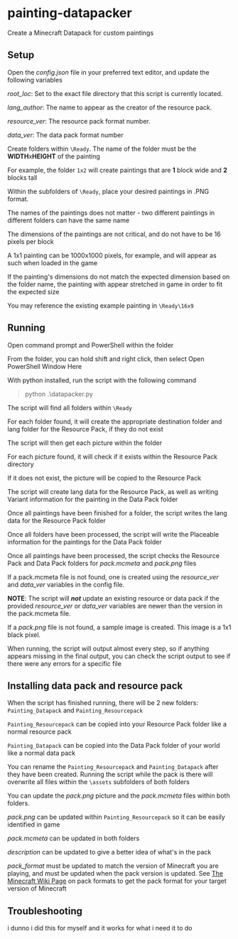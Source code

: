 # painting-datapacker
Create a Minecraft Datapack for custom paintings

## Setup
Open the *config.json* file in your preferred text editor, and update the following variables

*root_loc*: Set to the exact file directory that this script is currently located.	
	
*lang_author*: The name to appear as the creator of the resource pack.
	
*resource_ver*: The resource pack format number.
	
*data_ver*: The data pack format number
	
Create folders within `\Ready`. The name of the folder must be the **WIDTH**x**HEIGHT** of the painting

For example, the folder `1x2` will create paintings that are **1** block wide and **2** blocks tall
	
Within the subfolders of `\Ready`, place your desired paintings in .PNG format. 

The names of the paintings does not matter - two different paintings in different folders can have the same name
	
The dimensions of the paintings are not critical, and do not have to be 16 pixels per block
	
A 1x1 painting can be 1000x1000 pixels, for example, and will appear as such when loaded in the game
		
If the painting's dimensions do not match the expected dimension based on the folder name, the painting with appear stretched in game in order to fit the expected size
		
You may reference the existing example painting in `\Ready\16x9`


## Running
Open command prompt and PowerShell within the folder

From the folder, you can hold shift and right click, then select Open PowerShell Window Here
	
With python installed, run the script with the following command

> python .\datapacker.py

The script will find all folders within `\Ready`

For each folder found, it will create the appropriate destination folder and lang folder for the Resource Pack, if they do not exist
	
The script will then get each picture within the folder
	
For each picture found, it will check if it exists within the Resource Pack directory
		
If it does not exist, the picture will be copied to the Resource Pack
			
The script will create lang data for the Resource Pack, as well as writing Variant information for the painting in the Data Pack folder
			
Once all paintings have been finished for a folder, the script writes the lang data for the Resource Pack folder
		
Once all folders have been processed, the script will write the Placeable information for the paintings for the Data Pack folder
	
Once all paintings have been processed, the script checks the Resource Pack and Data Pack folders for *pack.mcmeta* and *pack.png* files

If a pack.mcmeta file is not found, one is created using the *resource_ver* and *data_ver* variables in the config file.
	
**NOTE**: The script will **_not_** update an existing resource or data pack if the provided *resource_ver* or *data_ver* variables are newer than the version in the pack.mcmeta file.
		
If a *pack.png* file is not found, a sample image is created. This image is a 1x1 black pixel.
	
When running, the script will output almost every step, so if anything appears missing in the final output, you can check the script output to see if there were any errors for a specific file

## Installing data pack and resource pack
When the script has finished running, there will be 2 new folders: `Painting_Datapack` and `Painting_Resourcepack`

`Painting_Resourcepack` can be copied into your Resource Pack folder like a normal resource pack
	
`Painting_Datapack` can be copied into the Data Pack folder of your world like a normal data pack
	
You can rename the `Painting_Resourcepack` and `Painting_Datapack` after they have been created. Running the script while the pack is there will overwrite all files within the `\assets` subfolders of both folders

You can update the _pack.png_ picture and the _pack.mcmeta_ files within both folders.

*pack.png* can be updated within `Painting_Resourcepack` so it can be easily identified in game
	
*pack.mcmeta* can be updated in both folders
	
*description* can be updated to give a better idea of what's in the pack
		
*pack_format* must be updated to match the version of Minecraft you are playing, and must be updated when the pack version is updated. See [The Minecraft Wiki Page](https://minecraft.wiki/w/Pack_format#List_of_resource_pack_formats) on pack formats to get the pack format for your target version of Minecraft

## Troubleshooting
i dunno i did this for myself and it works for what i need it to do